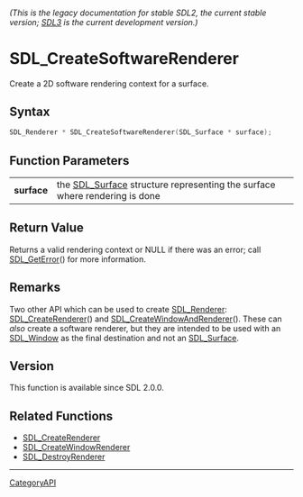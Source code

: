 ###### (This is the legacy documentation for stable SDL2, the current stable version; [SDL3](https://wiki.libsdl.org/SDL3/) is the current development version.)
# SDL_CreateSoftwareRenderer

Create a 2D software rendering context for a surface.

## Syntax

```c
SDL_Renderer * SDL_CreateSoftwareRenderer(SDL_Surface * surface);

```

## Function Parameters

|                 |                                                                                           |
| --------------- | ----------------------------------------------------------------------------------------- |
| **surface**     | the [SDL_Surface](SDL_Surface.md) structure representing the surface where rendering is done |

## Return Value

Returns a valid rendering context or NULL if there was an error; call
[SDL_GetError](SDL_GetError.md)() for more information.

## Remarks

Two other API which can be used to create [SDL_Renderer](SDL_Renderer.md):
[SDL_CreateRenderer](SDL_CreateRenderer.md)() and
[SDL_CreateWindowAndRenderer](SDL_CreateWindowAndRenderer.md)(). These can
_also_ create a software renderer, but they are intended to be used with an
[SDL_Window](SDL_Window.md) as the final destination and not an
[SDL_Surface](SDL_Surface.md).

## Version

This function is available since SDL 2.0.0.

## Related Functions

* [SDL_CreateRenderer](SDL_CreateRenderer.md)
* [SDL_CreateWindowRenderer](SDL_CreateWindowRenderer.md)
* [SDL_DestroyRenderer](SDL_DestroyRenderer.md)

----
[CategoryAPI](CategoryAPI.md)
